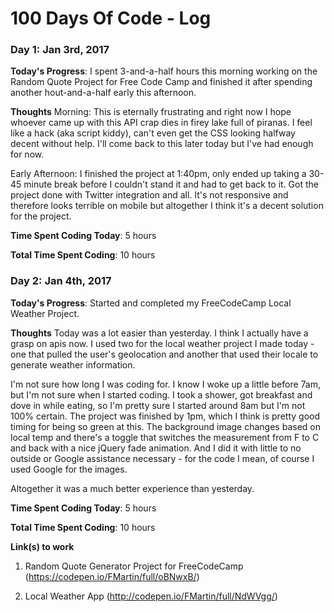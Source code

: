 # 100 Days Of Code - Log

### Day 1: Jan 3rd, 2017

**Today's Progress**: I spent 3-and-a-half hours this morning working on the Random Quote Project for Free Code Camp and finished it after spending another hout-and-a-half early this afternoon. 

**Thoughts** Morning: This is eternally frustrating and right now I hope whoever came up with this API crap dies in firey lake full of piranas. I feel like a hack (aka script kiddy), can't even get the CSS looking halfway decent without help. I'll come back to this later today but I've had enough for now. 

Early Afternoon: I finished the project at 1:40pm, only ended up taking a 30-45 minute break before I couldn't stand it and had to get back to it. Got the project done with Twitter integration and all. It's not responsive and therefore looks terrible on mobile but altogether I think it's a decent solution for the project. 

**Time Spent Coding Today**: 5 hours

**Total Time Spent Coding**: 10 hours


### Day 2: Jan 4th, 2017

**Today's Progress**: Started and completed my FreeCodeCamp Local Weather Project. 

**Thoughts** Today was a lot easier than yesterday. I think I actually have a grasp on apis now. I used two for the local weather project I made today - one that pulled the user's geolocation and another that used their locale to generate weather information. 

I'm not sure how long I was coding for. I know I woke up a little before 7am, but I'm not sure when I started coding. I took a shower, got breakfast and dove in while eating, so I'm pretty sure I started around 8am but I'm not 100% certain. The project was finished by 1pm, which I think is pretty good timing for being so green at this. The background image changes based on local temp and there's a toggle that switches the measurement from F to C and back with a nice jQuery fade animation. And I did it with little to no outside or Google assistance necessary - for the code I mean, of course I used Google for the images. 

Altogether it was a much better experience than yesterday. 

**Time Spent Coding Today**: 5 hours

**Total Time Spent Coding**: 10 hours 

**Link(s) to work**
1. Random Quote Generator Project for FreeCodeCamp (https://codepen.io/FMartin/full/oBNwxB/)

2. Local Weather App (http://codepen.io/FMartin/full/NdWVgg/)


